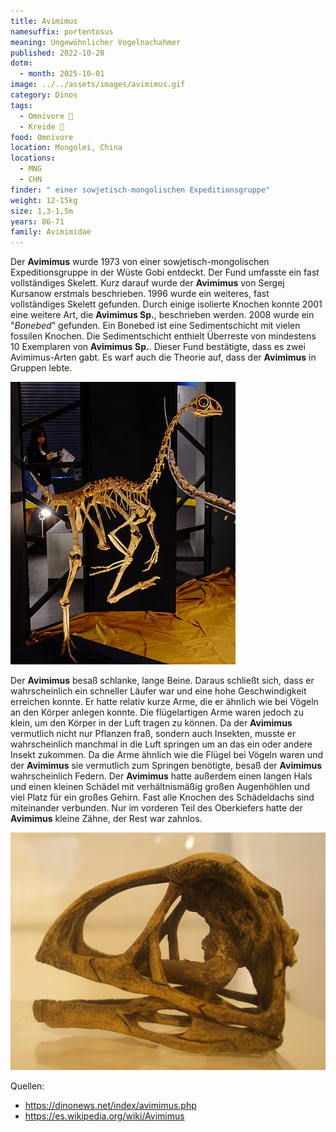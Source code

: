 ```yaml
---
title: Avimimus
namesuffix: portentosus
meaning: Ungewöhnlicher Vogelnachahmer
published: 2022-10-28
dotm:
  - month: 2025-10-01
image: ../../assets/images/avimimus.gif
category: Dinos
tags:
  - Omnivore 🍪
  - Kreide 🦴
food: Omnivore
location: Mongolei, China
locations:
  - MNG
  - CHN
finder: " einer sowjetisch-mongolischen Expeditionsgruppe"
weight: 12-15kg
size: 1,3-1,5m
years: 86-71
family: Avimimidae
---
```

Der **Avimimus** wurde 1973 von einer sowjetisch-mongolischen Expeditionsgruppe in der Wüste Gobi entdeckt. Der Fund umfasste ein fast vollständiges Skelett. Kurz darauf wurde der **Avimimus** von Sergej Kursanow erstmals beschrieben. 1996 wurde ein weiteres, fast vollständiges Skelett gefunden. Durch einige isolierte Knochen konnte 2001 eine weitere Art, die **Avimimus Sp.**, beschrieben werden. 2008 wurde ein "*Bonebed*" gefunden. Ein Bonebed ist eine Sedimentschicht mit vielen fossilen Knochen. Die Sedimentschicht enthielt Überreste von mindestens 10 Exemplaren von **Avimimus Sp.**. Dieser Fund bestätigte, dass es zwei Avimimus-Arten gabt. Es warf auch die Theorie auf, dass der **Avimimus** in Gruppen lebte.

![Avimimusskelett](../../assets/images/avimimus_skeleton.jpg)

Der **Avimimus** besaß schlanke, lange Beine. Daraus schließt sich, dass er wahrscheinlich ein schneller Läufer war und eine hohe Geschwindigkeit erreichen konnte. Er hatte relativ kurze Arme, die er ähnlich wie bei Vögeln an den Körper anlegen konnte. Die flügelartigen Arme waren jedoch zu klein, um den Körper in der Luft tragen zu können. Da der **Avimimus** vermutlich nicht nur Pflanzen fraß, sondern auch Insekten, musste er wahrscheinlich manchmal in die Luft springen um an das ein oder andere Insekt zukommen. Da die Arme ähnlich wie die Flügel bei Vögeln waren und der **Avimimus** sie vermutlich zum Springen benötigte, besaß der **Avimimus** wahrscheinlich Federn. Der **Avimimus** hatte außerdem einen langen Hals und einen kleinen Schädel mit verhältnismäßig großen Augenhöhlen und viel Platz für ein großes Gehirn. Fast alle Knochen des Schädeldachs sind miteinander verbunden. Nur im vorderen Teil des Oberkiefers hatte der **Avimimus** kleine Zähne, der Rest war zahnlos.

![Avimimusschädel](../../assets/images/avimimus.jpg)

Quellen:

* <https://dinonews.net/index/avimimus.php>
* <https://es.wikipedia.org/wiki/Avimimus>
